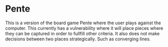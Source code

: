 # Pente
This is a version of the board game Pente where the user plays against the computer. 
This currently has a vulnerability where it will place pieces where they can be captured in order to fullfill other criteria.
It also does not make decisions between two places strategically. Such as converging lines.
